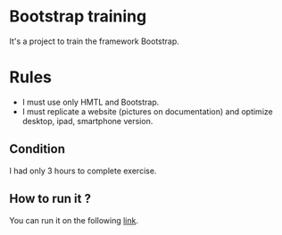 # Bootstrap training

It's a project to train the framework Bootstrap.

# Rules

- I must use only HMTL and Bootstrap.
- I must replicate a website (pictures on documentation) and optimize desktop, ipad, smartphone version.

## Condition

I had only 3 hours to complete exercise.

## How to run it ?
You can run it on the following [link](https://phest0.github.io/bootstrapTraining/).
